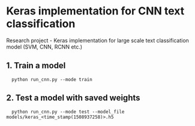 # Keras implementation for CNN text classification
Research project - Keras implementation for large scale text classification model (SVM, CNN, RCNN etc.)

## 1. Train a model
```
  python run_cnn.py --mode train
```

## 2. Test a model with saved weights
```
  python run_cnn.py --mode test --model_file models/keras_<time_stamp(1508937258)>.h5
```
